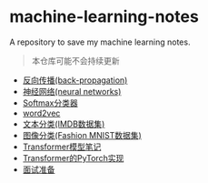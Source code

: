 # machine-learning-notes
A repository to save my machine learning notes.

> 本仓库可能不会持续更新

* [反向传播(back-propagation)](backpropagation.ipynb)
* [神经网络(neural networks)](neural_networks.ipynb)
* [Softmax分类器](softmax_classifier.ipynb)
* [word2vec](word2vec.ipynb)
* [文本分类(IMDB数据集)](text_classfiy_imdb.ipynb)
* [图像分类(Fashion MNIST数据集)](fashion_mnist.ipynb)
* [Transformer模型笔记](transformer.ipynb)
* [Transformer的PyTorch实现](transformer_pytorch.ipynb)
* [面试准备](interview.ipynb)
